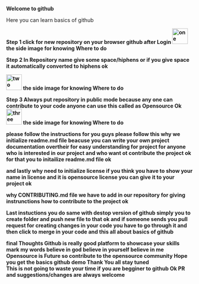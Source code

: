 <b> Welcome to github</b>
<p>Here you can learn basics of github</p>

<b> Step 1 click for new repository on  your browser github after Login<b>
   <img src="https://github.com/krishnakakade1999/github-basics-tutorial/blob/master/basics/Annotation%202019-09-06%20202811.png" alt="one" height="42" width="42">  <b> the side image for knowing Where to do</b>
  
  <b> Step 2 In Repository name give some space/hiphens or if you give space it automatically converted to hiphens ok </b>
  
  <img src="https://github.com/krishnakakade1999/github-basics-tutorial/blob/master/basics/Annotation%202019-09-06%20203836.png" alt="two" height="42" width="42">  <b> the side image for knowing Where to do</b>
  
  <b> Step 3 Always put repository in public mode because any one can contribute to your code anyone can use this called as Opensource Ok </b>
  <img src="https://github.com/krishnakakade1999/github-basics-tutorial/blob/master/basics/Annotation%202019-09-06%20203945.png" alt="three" height="42" width="42">  <b> the side image for knowing Where to do</b>
  
  
  <b><p>please follow the  instructions for you guys please follow this 
  why we initialize readme.md file beacuse you can write your own project documentation overtheir for easy understanding for project for anyone who is interested in our project and who want ot contribute the project ok for that you to initailize readme.md file ok </p></b>
  
  <b><p> and lastly why need to initialize license if you think you have to show your name in license and it is opensource license you can give it to your project ok </p></b>
  
  <b> why CONTRIBUTING.md file we have to add in our repository for giving instrunctions how to contribute to the project ok </p></b>
  
  <b> Last instuctions you do same with destop version of github simply you to create folder and push new file to that ok 
  and if someone sends you pull request for creating changes in your code you have to go through it and then click to merge in your code and this all about basics of github </b>
  
  <b>final Thoughts </b>
  <b> Github is really good platform to showcase your skills mark my words believe in god believe in yourself believe in me Opensource is Future 
  so contribute to the opensource community Hope you get the basics github demo Thank You all stay tuned</b>\
  <b> This is not going to waste your time if you are begginer to github Ok PR and suggestions/changes  are always welcome</b>
